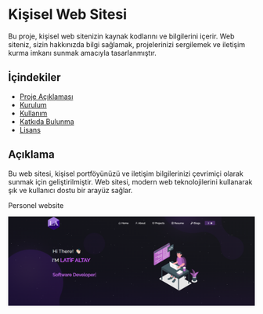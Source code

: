 # Kişisel Web Sitesi

Bu proje, kişisel web sitenizin kaynak kodlarını ve bilgilerini içerir. Web siteniz, sizin hakkınızda bilgi sağlamak, projelerinizi sergilemek ve iletişim kurma imkanı sunmak amacıyla tasarlanmıştır.

## İçindekiler

- [Proje Açıklaması](#açıklama)
- [Kurulum](#kurulum)
- [Kullanım](#kullanım)
- [Katkıda Bulunma](#katkıda-bulunma)
- [Lisans](#lisans)

## Açıklama

Bu web sitesi, kişisel portföyünüzü ve iletişim bilgilerinizi çevrimiçi olarak sunmak için geliştirilmiştir. Web sitesi, modern web teknolojilerini kullanarak şık ve kullanıcı dostu bir arayüz sağlar.



Personel website 

![Açıklama](Images/readme-img.png)
